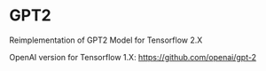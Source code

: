 # GPT2

Reimplementation of GPT2 Model for Tensorflow 2.X

OpenAI version for Tensorflow 1.X: https://github.com/openai/gpt-2
